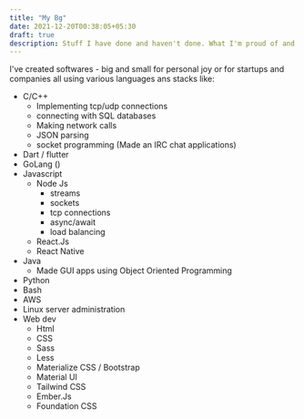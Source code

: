 ```yaml
---
title: "My Bg"
date: 2021-12-20T00:38:05+05:30
draft: true
description: Stuff I have done and haven't done. What I'm proud of and my regrets.
---
```


I've created softwares - big and small for personal joy or for startups and companies all using various languages ans stacks like:

- C/C++
  - Implementing tcp/udp connections
  - connecting with SQL databases
  - Making network calls
  - JSON parsing
  - socket programming (Made an IRC chat applications)
- Dart / flutter
- GoLang ()
- Javascript
  - Node Js
    - streams
    - sockets
    - tcp connections
    - async/await
    - load balancing
  - React.Js
  - React Native
- Java
  - Made GUI apps using Object Oriented Programming
- Python
- Bash
- AWS
- Linux server administration
- Web dev
  - Html
  - CSS
  - Sass
  - Less
  - Materialize CSS / Bootstrap
  - Material UI
  - Tailwind CSS
  - Ember.Js
  - Foundation CSS
